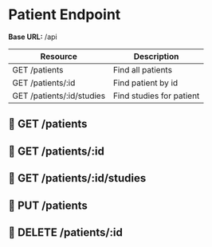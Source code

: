 # Patient Endpoint

**Base URL:** /api

| Resource  | Description  |
| ------------ | ------------ |
| GET /patients  | Find all patients  |
| GET /patients/:id  | Find patient by id  |
| GET /patients/:id/studies  | Find studies for patient  |

## :red_circle: GET /patients

## :red_circle: GET /patients/:id

## :red_circle: GET /patients/:id/studies

## :red_circle: PUT /patients

## :red_circle: DELETE /patients/:id
